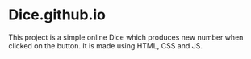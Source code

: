 # Dice.github.io
This project is a simple online Dice which produces new number when clicked on the button. It is made using HTML, CSS and JS.
